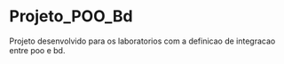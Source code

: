 # Projeto_POO_Bd
Projeto desenvolvido para os laboratorios com a definicao de integracao entre poo e bd.
 
